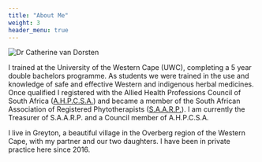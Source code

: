 ```yaml
---
title: "About Me"
weight: 3
header_menu: true
---
```

![Dr Catherine van Dorsten](./images/Dr_Catherine_van_Dorsten.jpg)

I trained at the University of the Western Cape (UWC), completing a 5 year double bachelors programme. As students we were trained in the use and knowledge of safe and effective Western and indigenous herbal medicines. Once qualified I registered with the Allied Health Professions Council of South Africa ([A.H.P.C.S.A.](https://ahpcsa.co.za)) and became a member of the South African Association of Registered Phytotherapists ([S.A.A.R.P.](https://phytotherapists.co.za)). I am currently the Treasurer of S.A.A.R.P. and a Council member of A.H.P.C.S.A.

I live in Greyton, a beautiful village in the Overberg region of the Western Cape, with my partner and our two daughters.  I have been in private practice here since 2016.

